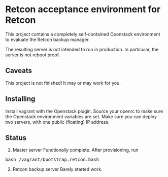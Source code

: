 # Retcon acceptance environment for Retcon

This project contains a completely self-contained Openstack environment
to evaluate the Retcon backup manager.

The resulting server is not intended to run in production. In particular,
the server is not reboot proof.

Caveats
-------

This project is not finished! It may or may work for you.

Installing
----------

Install vagrant with the Openstack plugin. Source your openrc to make sure
the Openstack environment variables are set. Make sure you can deploy
two servers, with one public (floating) IP address.

Status
------

1. Master server
Functionally complete. After provisioning, run
<pre>
bash /vagrant/bootstrap.retcon.bash
</pre>

2. Retcon backup server
Barely started work.
